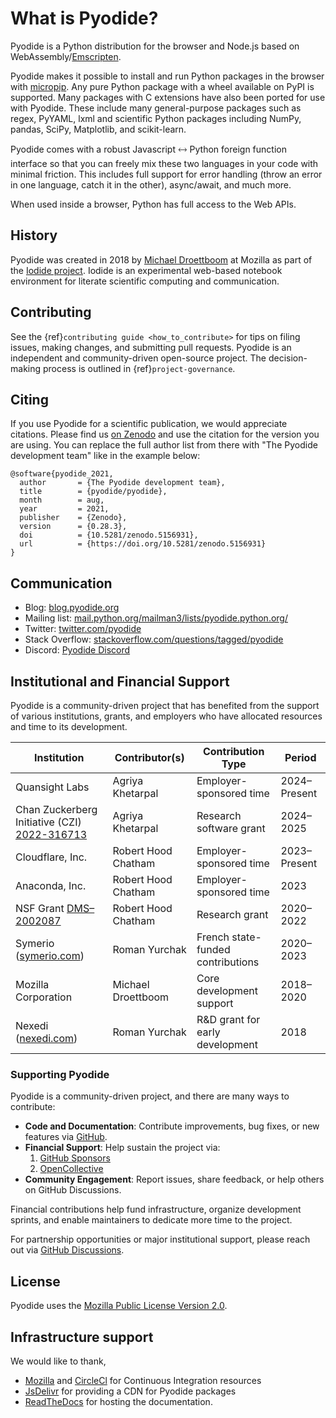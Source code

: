 # What is Pyodide?

Pyodide is a Python distribution for the browser and Node.js based on WebAssembly/[Emscripten](https://emscripten.org/).

Pyodide makes it possible to install and run Python packages in the browser with
[micropip](https://pyodide.org/en/stable/usage/api/micropip-api.html). Any pure
Python package with a wheel available on PyPI is supported. Many packages with C
extensions have also been ported for use with Pyodide. These include many
general-purpose packages such as regex, PyYAML, lxml and scientific Python
packages including NumPy, pandas, SciPy, Matplotlib, and scikit-learn.

Pyodide comes with a robust Javascript 🡘 Python foreign function interface so
that you can freely mix these two languages in your code with minimal
friction. This includes full support for error handling (throw an error in one
language, catch it in the other), async/await, and much more.

When used inside a browser, Python has full access to the Web APIs.

## History

Pyodide was created in 2018 by [Michael Droettboom](https://github.com/mdboom)
at Mozilla as part of the [Iodide
project](https://github.com/iodide-project/iodide). Iodide is an experimental
web-based notebook environment for literate scientific computing and
communication.

## Contributing

See the {ref}`contributing guide <how_to_contribute>` for tips on filing issues,
making changes, and submitting pull requests. Pyodide is an independent and
community-driven open-source project. The decision-making process is outlined in
{ref}`project-governance`.

## Citing

If you use Pyodide for a scientific publication, we would appreciate citations.
Please find us [on Zenodo](https://zenodo.org/record/5156931) and use the citation
for the version you are using. You can replace the full author
list from there with "The Pyodide development team" like in the example below:

```
@software{pyodide_2021,
  author       = {The Pyodide development team},
  title        = {pyodide/pyodide},
  month        = aug,
  year         = 2021,
  publisher    = {Zenodo},
  version      = {0.28.3},
  doi          = {10.5281/zenodo.5156931},
  url          = {https://doi.org/10.5281/zenodo.5156931}
}
```

## Communication

- Blog: [blog.pyodide.org](https://blog.pyodide.org/)
- Mailing list: [mail.python.org/mailman3/lists/pyodide.python.org/](https://mail.python.org/mailman3/lists/pyodide.python.org/)
- Twitter: [twitter.com/pyodide](https://twitter.com/pyodide)
- Stack Overflow: [stackoverflow.com/questions/tagged/pyodide](https://stackoverflow.com/questions/tagged/pyodide)
- Discord: [Pyodide Discord](https://dsc.gg/pyodide)

## Institutional and Financial Support

Pyodide is a community-driven project that has benefited from the support of various institutions, grants, and employers who have allocated resources and time to its development.

| Institution                                                                                                          | Contributor(s)      | Contribution Type                 | Period       |
| -------------------------------------------------------------------------------------------------------------------- | ------------------- | --------------------------------- | ------------ |
| Quansight Labs                                                                                                       | Agriya Khetarpal    | Employer-sponsored time           | 2024–Present |
| Chan Zuckerberg Initiative (CZI) [2022-316713](https://blog.scientific-python.org/scientific-python/2022-czi-grant/) | Agriya Khetarpal    | Research software grant           | 2024–2025    |
| Cloudflare, Inc.                                                                                                     | Robert Hood Chatham | Employer-sponsored time           | 2023–Present |
| Anaconda, Inc.                                                                                                       | Robert Hood Chatham | Employer-sponsored time           | 2023         |
| NSF Grant [DMS–2002087](https://www.nsf.gov/awardsearch/showAward?AWD_ID=2002087)                                    | Robert Hood Chatham | Research grant                    | 2020–2022    |
| Symerio ([symerio.com](https://www.symerio.com/))                                                                    | Roman Yurchak       | French state-funded contributions | 2020–2023    |
| Mozilla Corporation                                                                                                  | Michael Droettboom  | Core development support          | 2018–2020    |
| Nexedi ([nexedi.com](https://www.nexedi.com/))                                                                       | Roman Yurchak       | R&D grant for early development   | 2018         |

### Supporting Pyodide

Pyodide is a community-driven project, and there are many ways to contribute:

- **Code and Documentation**: Contribute improvements, bug fixes, or new features via [GitHub](https://github.com/pyodide/pyodide).
- **Financial Support**: Help sustain the project via:
  1. [GitHub Sponsors](https://github.com/sponsors/pyodide)
  2. [OpenCollective](https://opencollective.com/pyodide)
- **Community Engagement**: Report issues, share feedback, or help others on GitHub Discussions.

Financial contributions help fund infrastructure, organize development sprints, and enable maintainers to dedicate more time to the project.

For partnership opportunities or major institutional support, please reach out via [GitHub Discussions](https://github.com/pyodide/pyodide/discussions).

## License

Pyodide uses the [Mozilla Public License Version
2.0](https://choosealicense.com/licenses/mpl-2.0/).

## Infrastructure support

We would like to thank,

- [Mozilla](https://www.mozilla.org/en-US/) and
  [CircleCl](https://circleci.com/) for Continuous Integration resources
- [JsDelivr](https://www.jsdelivr.com/) for providing a CDN for Pyodide
  packages
- [ReadTheDocs](https://readthedocs.org/) for hosting the documentation.
